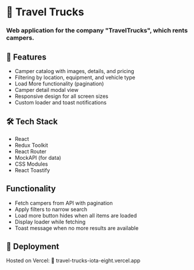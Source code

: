# 🚐 Travel Trucks

### Web application for the company "TravelTrucks", which rents campers.

## 🌟 Features

- Camper catalog with images, details, and pricing
- Filtering by location, equipment, and vehicle type
- Load More functionality (pagination)
- Camper detail modal view
- Responsive design for all screen sizes
- Custom loader and toast notifications

## 🛠 Tech Stack

- React
- Redux Toolkit
- React Router
- MockAPI (for data)
- CSS Modules
- React Toastify

## Functionality

- Fetch campers from API with pagination
- Apply filters to narrow search
- Load more button hides when all items are loaded
- Display loader while fetching
- Toast message when no more results are available

## 🚀 Deployment

Hosted on Vercel:
🔗 travel-trucks-iota-eight.vercel.app